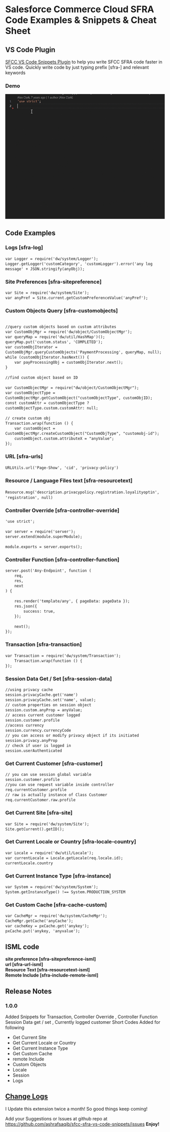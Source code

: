 # Salesforce Commerce Cloud SFRA Code Examples & Snippets & Cheat Sheet

## VS Code Plugin
[SFCC VS Code Snippets Plugin](https://marketplace.visualstudio.com/items?itemName=SaqibAshraf.sfra-vs-snippets) to help you write SFCC SFRA code faster in VS code.
Quickly write code by just typing prefix [sfra-] and relevant keywords

### Demo  

![Demo Of VS Code Plugin](demo.gif)  

## Code Examples 

### Logs [sfra-log]
```
var Logger = require('dw/system/Logger');
Logger.getLogger('customCategory', 'customLogger').error('any log message' + JSON.stringify(anyObj));
```

### Site Preferences [sfra-sitepreference]

```
var Site = require('dw/system/Site');
var anyPref = Site.current.getCustomPreferenceValue('anyPref');
```
### Custom Objects Query [sfra-customobjects]

```

//query custom objects based on custom attributes
var CustomObjMgr = require('dw/object/CustomObjectMgr');
var queryMap = require('dw/util/HashMap')(); 
queryMap.put('custom.status', 'COMPLETED');
var customObjIterator = CustomObjMgr.queryCustomObjects('PaymentProcessing', queryMap, null);
while (customObjIterator.hasNext()) {
    var payProcessingObj = customObjIterator.next();
}

//find custom object based on ID 

var CustomObjectMgr = require("dw/object/CustomObjectMgr");
var customObjectType = CustomObjectMgr.getCustomObject("customObjectType", customObjID);
const customAttr = customObjectType ? customObjectType.custom.customAttr: null;

// create custom obj
Transaction.wrap(function () {
    var customObject = CustomObjectMgr.createCustomObject("CustomObjType", "customobj-id");
    customObject.custom.attributeX = "anyValue";
});
```
### URL [sfra-urls]

`URLUtils.url('Page-Show', 'cid', 'privacy-policy')`

### Resource / Language Files text [sfra-resourcetext]

`Resource.msg('description.privacypolicy.registration.loyalityoptin', 'registration', null)`

### Controller Override [sfra-controller-override]
```
'use strict';

var server = require('server');
server.extend(module.superModule);

module.exports = server.exports();
```

### Controller Function [sfra-controller-function]

```
server.post('Any-Endpoint', function (
    req,
    res,
    next
) {

    res.render('template/any', { pageData: pageData });
    res.json({
        success: true,
    });

    next();
});
```
### Transaction [sfra-transaction]
```
var Transaction = require('dw/system/Transaction');
    Transaction.wrap(function () {
});
```
### Session Data Get / Set [sfra-session-data]
```
//using privacy cache
session.privacyCache.get('name')
session.privacyCache.set('name', value);
// custom properties on session object
session.custom.anyProp = anyValue;
// access current customer logged
session.customer.profile
//access currency
session.currency.currencyCode
// you can access or modify privacy object if its initiated 
session.privacy.anyProp
// check if user is logged in 
session.userAuthenticated
```
### Get Current Customer [sfra-customer]
```
// you can use session global variable 
session.customer.profile
//you can use request variable inside controller
req.currentCustomer.profile
// raw is actually instance of Class Customer 
req.currentCustomer.raw.profile
```
### Get Current Site [sfra-site]
```
var Site = require('dw/system/Site');
Site.getCurrent().getID();
```
### Get Current Locale or Country [sfra-locale-country]
```
var Locale = require('dw/util/Locale');
var currentLocale = Locale.getLocale(req.locale.id);
currentLocale.country
```
### Get Current Instance Type [sfra-instance]
```
var System = require('dw/system/System');
System.getInstanceType() !== System.PRODUCTION_SYSTEM
```
### Get Custom Cache [sfra-cache-custom]
```
var CacheMgr = require('dw/system/CacheMgr');
CacheMgr.getCache('anyCache');
var cacheKey = pxCache.get('anykey');
pxCache.put('anykey, 'anyvalue');
```
## ISML code 
**site preference [sfra-sitepreference-isml]**  
**url [sfra-url-isml]**  
**Resource Text [sfra-resourcetext-isml]**  
**Remote Include [sfra-include-remote-isml]**  


## Release Notes


### 1.0.0

Added Snippets for Transaction, Controller Override , Controller Function
Session Data get / set , Currently logged customer 
Short Codes Added for following
- Get Current Site
- Get Current Locale or Country
- Get Current Instance Type
- Get Custom Cache
- remote Include 
- Custom Objects
- Locale
- Session
- Logs



## [Change Logs](CHANGELOG.md)
I Update this extension twice a month! So good things keep coming!

Add your Suggestions or Issues at github repo at https://github.com/ashrafsaqib/sfcc-sfra-vs-code-snippets/issues
**Enjoy!**
